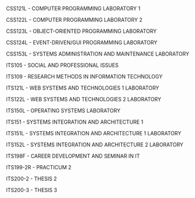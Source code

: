 CSS121L - COMPUTER PROGRAMMING LABORATORY 1

CSS122L - COMPUTER PROGRAMMING LABORATORY 2

CSS123L - OBJECT-ORIENTED PROGRAMMING LABORATORY

CSS124L - EVENT-DRIVEN/GUI PROGRAMMING LABORATORY

CSS153L - SYSTEMS ADMINISTRATION AND MAINTENANCE LABORATORY

ITS105 - SOCIAL AND PROFESSIONAL ISSUES

ITS109 - RESEARCH METHODS IN INFORMATION TECHNOLOGY

ITS121L - WEB SYSTEMS AND TECHNOLOGIES 1 LABORATORY

ITS122L - WEB SYSTEMS AND TECHNOLOGIES 2 LABORATORY

ITS150L - OPERATING SYSTEMS LABORATORY

ITS151 - SYSTEMS INTEGRATION AND ARCHITECTURE 1

ITS151L - SYSTEMS INTEGRATION AND ARCHITECTURE 1 LABORATORY

ITS152L - SYSTEMS INTEGRATION AND ARCHITECTURE 2 LABORATORY

ITS198F - CAREER DEVELOPMENT AND SEMINAR IN IT

ITS199-2R - PRACTICUM 2

ITS200-2 - THESIS 2

ITS200-3 - THESIS 3
